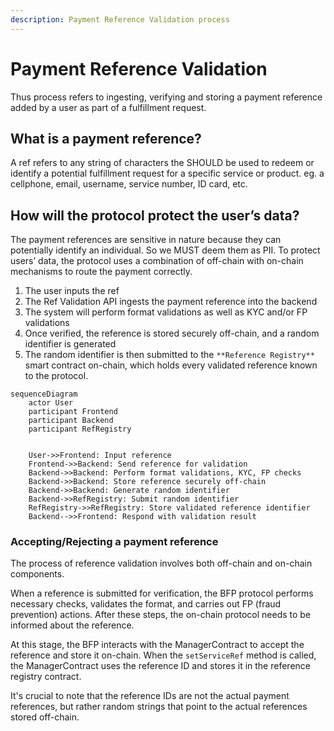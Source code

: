 ```yaml
---
description: Payment Reference Validation process
---
```


# Payment Reference Validation

Thus process refers to ingesting, verifying and storing a payment reference added by a user as part of a fulfillment request.

## What is a payment reference?

A ref refers to any string of characters the SHOULD be used to redeem or identify a potential fulfillment request for a specific service or product. eg. a cellphone, email, username, service number, ID card, etc.

## How will the protocol protect the user’s data?

The payment references are sensitive in nature because they can potentially identify an individual. So we MUST deem them as PII. To protect users’ data, the protocol uses a combination of off-chain with on-chain mechanisms to route the payment correctly.

1. The user inputs the ref
2. The Ref Validation API ingests the payment reference into the backend
3. The system will perform format validations as well as KYC and/or FP validations
4. Once verified, the reference is stored securely off-chain, and a random identifier is generated
5. The random identifier is then submitted to the `**Reference Registry**` smart contract on-chain, which holds every validated reference known to the protocol.

```mermaid
sequenceDiagram
    actor User
    participant Frontend
    participant Backend
    participant RefRegistry


    User->>Frontend: Input reference
    Frontend->>Backend: Send reference for validation
    Backend->>Backend: Perform format validations, KYC, FP checks
    Backend->>Backend: Store reference securely off-chain
    Backend->>Backend: Generate random identifier
    Backend->>RefRegistry: Submit random identifier
    RefRegistry->>RefRegistry: Store validated reference identifier
    Backend-->>Frontend: Respond with validation result
```

### Accepting/Rejecting a payment reference

The process of reference validation involves both off-chain and on-chain components.

When a reference is submitted for verification, the BFP protocol performs necessary checks, validates the format, and carries out FP (fraud prevention) actions. After these steps, the on-chain protocol needs to be informed about the reference.

At this stage, the BFP interacts with the ManagerContract to accept the reference and store it on-chain. When the `setServiceRef` method is called, the ManagerContract uses the reference ID and stores it in the reference registry contract.

It's crucial to note that the reference IDs are not the actual payment references, but rather random strings that point to the actual references stored off-chain.
